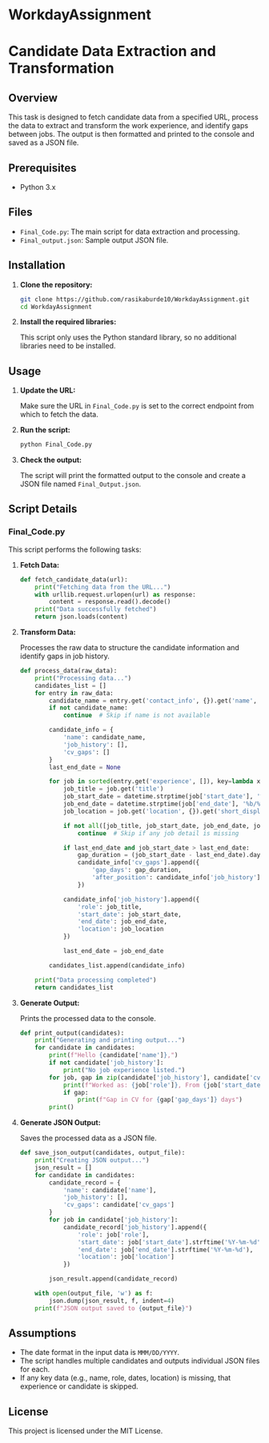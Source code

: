 # WorkdayAssignment
# Candidate Data Extraction and Transformation

## Overview

This task is designed to fetch candidate data from a specified URL, process the data to extract and transform the work experience, and identify gaps between jobs. The output is then formatted and printed to the console and saved as a JSON file.

## Prerequisites

- Python 3.x

## Files

- `Final_Code.py`: The main script for data extraction and processing.
- `Final_output.json`: Sample output JSON file.

## Installation

1. **Clone the repository:**

    ```bash
    git clone https://github.com/rasikaburde10/WorkdayAssignment.git
    cd WorkdayAssignment
    ```

2. **Install the required libraries:**

    This script only uses the Python standard library, so no additional libraries need to be installed.

## Usage

1. **Update the URL:**

    Make sure the URL in `Final_Code.py` is set to the correct endpoint from which to fetch the data.

2. **Run the script:**

    ```bash
    python Final_Code.py
    ```

3. **Check the output:**

    The script will print the formatted output to the console and create a JSON file named `Final_Output.json`.

## Script Details

### Final_Code.py

This script performs the following tasks:

1. **Fetch Data:**

    ```python
    def fetch_candidate_data(url):
        print("Fetching data from the URL...")
        with urllib.request.urlopen(url) as response:
            content = response.read().decode()
        print("Data successfully fetched")
        return json.loads(content)
    ```

2. **Transform Data:**

    Processes the raw data to structure the candidate information and identify gaps in job history.

    ```python
    def process_data(raw_data):
        print("Processing data...")
        candidates_list = []
        for entry in raw_data:
            candidate_name = entry.get('contact_info', {}).get('name', {}).get('formatted_name')
            if not candidate_name:
                continue  # Skip if name is not available

            candidate_info = {
                'name': candidate_name,
                'job_history': [],
                'cv_gaps': []
            }
            last_end_date = None

            for job in sorted(entry.get('experience', []), key=lambda x: datetime.strptime(x['start_date'], '%b/%d/%Y')):
                job_title = job.get('title')
                job_start_date = datetime.strptime(job['start_date'], '%b/%d/%Y')
                job_end_date = datetime.strptime(job['end_date'], '%b/%d/%Y')
                job_location = job.get('location', {}).get('short_display_address')

                if not all([job_title, job_start_date, job_end_date, job_location]):
                    continue  # Skip if any job detail is missing

                if last_end_date and job_start_date > last_end_date:
                    gap_duration = (job_start_date - last_end_date).days
                    candidate_info['cv_gaps'].append({
                        'gap_days': gap_duration,
                        'after_position': candidate_info['job_history'][-1]['role']
                    })

                candidate_info['job_history'].append({
                    'role': job_title,
                    'start_date': job_start_date,
                    'end_date': job_end_date,
                    'location': job_location
                })

                last_end_date = job_end_date

            candidates_list.append(candidate_info)

        print("Data processing completed")
        return candidates_list
    ```

3. **Generate Output:**

    Prints the processed data to the console.

    ```python
    def print_output(candidates):
        print("Generating and printing output...")
        for candidate in candidates:
            print(f"Hello {candidate['name']},")
            if not candidate['job_history']:
                print("No job experience listed.")
            for job, gap in zip(candidate['job_history'], candidate['cv_gaps'] + [None]):
                print(f"Worked as: {job['role']}, From {job['start_date'].strftime('%b/%d/%Y')} To {job['end_date'].strftime('%b/%d/%Y')} in {job['location']}")
                if gap:
                    print(f"Gap in CV for {gap['gap_days']} days")
            print()
    ```

4. **Generate JSON Output:**

    Saves the processed data as a JSON file.

    ```python
    def save_json_output(candidates, output_file):
        print("Creating JSON output...")
        json_result = []
        for candidate in candidates:
            candidate_record = {
                'name': candidate['name'],
                'job_history': [],
                'cv_gaps': candidate['cv_gaps']
            }
            for job in candidate['job_history']:
                candidate_record['job_history'].append({
                    'role': job['role'],
                    'start_date': job['start_date'].strftime('%Y-%m-%d'),
                    'end_date': job['end_date'].strftime('%Y-%m-%d'),
                    'location': job['location']
                })

            json_result.append(candidate_record)

        with open(output_file, 'w') as f:
            json.dump(json_result, f, indent=4)
        print(f"JSON output saved to {output_file}")
    ```

## Assumptions

- The date format in the input data is `MMM/DD/YYYY`.
- The script handles multiple candidates and outputs individual JSON files for each.
- If any key data (e.g., name, role, dates, location) is missing, that experience or candidate is skipped.

## License

This project is licensed under the MIT License.
